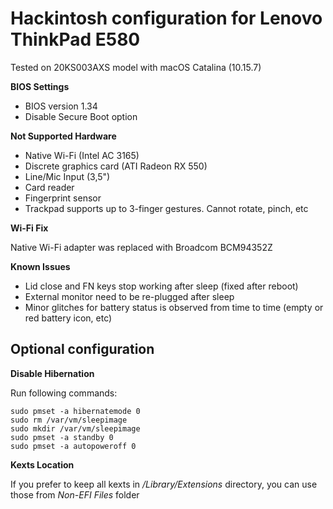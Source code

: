 # Hackintosh configuration for Lenovo ThinkPad E580

Tested on 20KS003AXS model with macOS Catalina (10.15.7)

**BIOS Settings**
* BIOS version 1.34
* Disable Secure Boot option

**Not Supported Hardware**
* Native Wi-Fi (Intel AC 3165)
* Discrete graphics card (ATI Radeon RX 550)
* Line/Mic Input (3,5")
* Card reader
* Fingerprint sensor
* Trackpad supports up to 3-finger gestures. Cannot rotate, pinch, etc

**Wi-Fi Fix**

Native Wi-Fi adapter was replaced with Broadcom BCM94352Z

**Known Issues**
* Lid close and FN keys stop working after sleep (fixed after reboot)
* External monitor need to be re-plugged after sleep
* Minor glitches for battery status is observed from time to time (empty or red battery icon, etc)

## Optional configuration

**Disable Hibernation**

Run following commands:
```
sudo pmset -a hibernatemode 0
sudo rm /var/vm/sleepimage
sudo mkdir /var/vm/sleepimage
sudo pmset -a standby 0
sudo pmset -a autopoweroff 0
```

**Kexts Location**

If you prefer to keep all kexts in */Library/Extensions* directory, you can use those from *Non-EFI Files* folder
